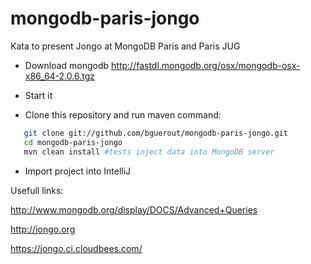 mongodb-paris-jongo
===================

Kata to present Jongo at MongoDB Paris and Paris JUG

- Download mongodb http://fastdl.mongodb.org/osx/mongodb-osx-x86_64-2.0.6.tgz

- Start it

- Clone this repository and run maven command: 
```sh
   git clone git://github.com/bguerout/mongodb-paris-jongo.git
   cd mongodb-paris-jongo
   mvn clean install #tests inject data into MongoDB server
```

- Import project into IntelliJ

Usefull links: 

http://www.mongodb.org/display/DOCS/Advanced+Queries

http://jongo.org

https://jongo.ci.cloudbees.com/
